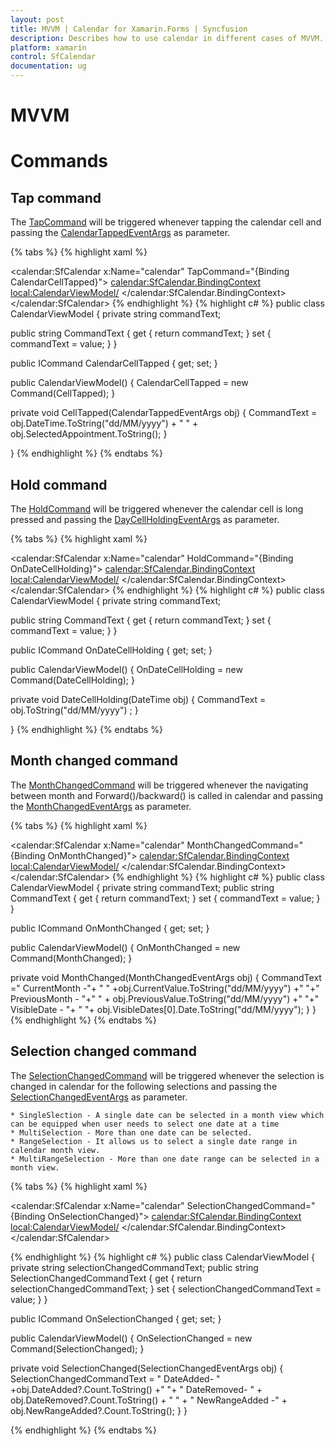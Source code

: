 ```yaml
---
layout: post
title: MVVM | Calendar for Xamarin.Forms | Syncfusion
description: Describes how to use calendar in different cases of MVVM.
platform: xamarin
control: SfCalendar
documentation: ug
---
```


# MVVM

# Commands
 
## Tap command
 
The [TapCommand](https://help.syncfusion.com/cr/cref_files/xamarin/sfcalendar/Syncfusion.SfCalendar.XForms~Syncfusion.SfCalendar.XForms.TapCommand.html) will be triggered whenever tapping the calendar cell and passing the [CalendarTappedEventArgs](https://help.syncfusion.com/cr/cref_files/xamarin/sfcalendar/Syncfusion.SfCalendar.XForms~Syncfusion.SfCalendar.XForms.CalendarTappedEventArgs.html) as parameter.

{% tabs %}
{% highlight xaml %} 
<?xml version="1.0" encoding="utf-8"?>
<ContentPage xmlns="http://xamarin.com/schemas/2014/forms" xmlns:x="http://schemas.microsoft.com/winfx/2009/xaml" 
			 xmlns:local="clr-namespace:CalendarTestBedSample" x:Class="CalendarSample.MainPage" 
			 xmlns:syncfusion="clr-namespace:Syncfusion.SfCalendar.XForms;assembly=Syncfusion.SfCalendar.XForms">
    <calendar:SfCalendar x:Name="calendar"  TapCommand="{Binding CalendarCellTapped}">
              <calendar:SfCalendar.BindingContext>
              <local:CalendarViewModel/>
              </calendar:SfCalendar.BindingContext>
    </calendar:SfCalendar>
</ContentPage>
{% endhighlight %}
{% highlight c# %}
public class CalendarViewModel
{
  private string commandText;
  
  public string CommandText
  {
	get { return commandText; }
	set { commandText = value; }
  }
  
  public ICommand CalendarCellTapped { get; set; }
   
  public CalendarViewModel()
  {
	CalendarCellTapped = new Command<CalendarTappedEventArgs>(CellTapped);
  }
   
  private void CellTapped(CalendarTappedEventArgs obj)
  {
	CommandText = obj.DateTime.ToString("dd/MM/yyyy") + " " + obj.SelectedAppointment.ToString();
  }
 
}
{% endhighlight %}
{% endtabs %} 

## Hold command

The [HoldCommand](https://help.syncfusion.com/cr/cref_files/xamarin/sfcalendar/Syncfusion.SfCalendar.XForms~Syncfusion.SfCalendar.XForms.HoldCommand.html) will be triggered whenever the calendar cell is long pressed and passing the [DayCellHoldingEventArgs](https://help.syncfusion.com/cr/cref_files/xamarin/sfcalendar/Syncfusion.SfCalendar.XForms~Syncfusion.SfCalendar.XForms.DayCellHoldingEventArgs.html) as parameter.

{% tabs %}
{% highlight xaml %} 
<?xml version="1.0" encoding="utf-8"?>
<ContentPage xmlns="http://xamarin.com/schemas/2014/forms" xmlns:x="http://schemas.microsoft.com/winfx/2009/xaml" 
			 xmlns:local="clr-namespace:CalendarTestBedSample" x:Class="CalendarSample.MainPage" 
			 xmlns:syncfusion="clr-namespace:Syncfusion.SfCalendar.XForms;assembly=Syncfusion.SfCalendar.XForms">
    <calendar:SfCalendar x:Name="calendar"  HoldCommand="{Binding OnDateCellHolding}">
              <calendar:SfCalendar.BindingContext>
              <local:CalendarViewModel/>
              </calendar:SfCalendar.BindingContext>
    </calendar:SfCalendar>
</ContentPage>
{% endhighlight %}
{% highlight c# %}
public class CalendarViewModel
{
  private string commandText;
  
  public string CommandText
  {
	get { return commandText; }
	set { commandText = value; }
  }
  
  public ICommand OnDateCellHolding { get; set; }
   
  public CalendarViewModel()
  {
	OnDateCellHolding = new Command<DateTime>(DateCellHolding);
  }
   
  private void DateCellHolding(DateTime obj)
  {
	CommandText = obj.ToString("dd/MM/yyyy") ;
  }
 
}
{% endhighlight %}
{% endtabs %} 

## Month changed command

The [MonthChangedCommand](https://help.syncfusion.com/cr/cref_files/xamarin/sfcalendar/Syncfusion.SfCalendar.XForms~Syncfusion.SfCalendar.XForms.MonthChangedCommand.html) will be triggered whenever the navigating between month and Forward()/backward() is called in calendar and passing the [MonthChangedEventArgs](https://help.syncfusion.com/cr/cref_files/xamarin/sfcalendar/Syncfusion.SfCalendar.XForms~Syncfusion.SfCalendar.XForms.MonthChangedEventArgs.html) as parameter.

{% tabs %}
{% highlight xaml %} 
<?xml version="1.0" encoding="utf-8"?>
<ContentPage xmlns="http://xamarin.com/schemas/2014/forms" xmlns:x="http://schemas.microsoft.com/winfx/2009/xaml" 
             xmlns:local="clr-namespace:CalendarTestBedSample" x:Class="CalendarSample.MainPage" 
			 xmlns:syncfusion="clr-namespace:Syncfusion.SfCalendar.XForms;assembly=Syncfusion.SfCalendar.XForms">
    <calendar:SfCalendar x:Name="calendar"  MonthChangedCommand="{Binding OnMonthChanged}">
              <calendar:SfCalendar.BindingContext>
              <local:CalendarViewModel/>
              </calendar:SfCalendar.BindingContext>
    </calendar:SfCalendar>
</ContentPage>
{% endhighlight %}
{% highlight c# %}
public class CalendarViewModel
{
  private string commandText;
  public string CommandText
  {
	get { return commandText; }
	set { commandText = value; }
  }
  
  public ICommand OnMonthChanged { get; set; }
   
  public CalendarViewModel()
  {
	OnMonthChanged = new Command<MonthChangedEventArgs>(MonthChanged);
  }
   
  private void MonthChanged(MonthChangedEventArgs obj)
  {
	CommandText =" CurrentMonth -"+ " " +obj.CurrentValue.ToString("dd/MM/yyyy") +"  "+" PreviousMonth - "+"  " +  obj.PreviousValue.ToString("dd/MM/yyyy") +"  "+" VisibleDate  - "+ " "+ obj.VisibleDates[0].Date.ToString("dd/MM/yyyy");
  }
}
{% endhighlight %}
{% endtabs %} 

## Selection changed command

The [SelectionChangedCommand](https://help.syncfusion.com/cr/cref_files/xamarin/sfcalendar/Syncfusion.SfCalendar.XForms~Syncfusion.SfCalendar.XForms.SelectionChangedCommand.html) will be triggered whenever the selection is changed in calendar for the following selections and passing the [SelectionChangedEventArgs](https://help.syncfusion.com/cr/cref_files/xamarin/sfcalendar/Syncfusion.SfCalendar.XForms~Syncfusion.SfCalendar.XForms.SelectionChangedEventArgs.html) as parameter.
    
	* SingleSlection - A single date can be selected in a month view which can be equipped when user needs to select one date at a time
	* MultiSelection - More than one date can be selected.
	* RangeSelection - It allows us to select a single date range in calendar month view.
	* MultiRangeSelection - More than one date range can be selected in a month view.

{% tabs %}
{% highlight xaml %} 
<?xml version="1.0" encoding="utf-8"?>
<ContentPage xmlns="http://xamarin.com/schemas/2014/forms" xmlns:x="http://schemas.microsoft.com/winfx/2009/xaml" 
             xmlns:local="clr-namespace:CalendarTestBedSample" x:Class="CalendarSample.MainPage" 
			 xmlns:syncfusion="clr-namespace:Syncfusion.SfCalendar.XForms;assembly=Syncfusion.SfCalendar.XForms">
    <calendar:SfCalendar x:Name="calendar"  SelectionChangedCommand="{Binding OnSelectionChanged}">
              <calendar:SfCalendar.BindingContext>
              <local:CalendarViewModel/>
              </calendar:SfCalendar.BindingContext>
    </calendar:SfCalendar>
</ContentPage>

{% endhighlight %}
{% highlight c# %}
public class CalendarViewModel
{
  private string selectionChangedCommandText;
  public string SelectionChangedCommandText
  {
	get { return selectionChangedCommandText; }
	set { selectionChangedCommandText = value; }
  }
  
  public ICommand OnSelectionChanged { get; set; }
   
  public CalendarViewModel()
  {
	OnSelectionChanged = new Command<SelectionChangedEventArgs>(SelectionChanged);
  }
   
  private void SelectionChanged(SelectionChangedEventArgs obj)
  {
	SelectionChangedCommandText = " DateAdded- " +obj.DateAdded?.Count.ToString() +"  "+ " DateRemoved- " + obj.DateRemoved?.Count.ToString() + "  " + " NewRangeAdded -"
	  + obj.NewRangeAdded?.Count.ToString();
  }
}
    
{% endhighlight %}
{% endtabs %} 
